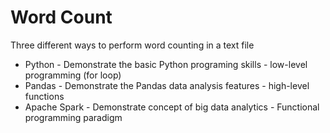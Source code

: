 # Word Count
Three different ways to perform word counting in a text file
- Python - Demonstrate the basic Python programing skills - low-level programming (for loop)
- Pandas - Demonstrate the Pandas data analysis features - high-level functions
- Apache Spark - Demonstrate concept of big data analytics - Functional programming paradigm
